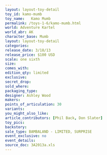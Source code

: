 ```yaml
---
layout: layout-toy-detail 
toy_id: kamo-mumb
toy_name:   Kamo Mumb
permalink: /toys-1-6/kamo-mumb.html
world: Adventure Kartel
world_abr: AK
character_base: Mumb
layout: layout-toy-detail
categories: 
release_date: 3/18/13
release_price: $100 USD
scale: one sixth
size: 
comes_with: 
edition_qty: limited
exclusive: 
secret_drop: 
sold_where: 
packaging_type: 
designer: Ashley Wood
makers: 
points_of_articulation: 30
variants: 
you_might_also_like: 
article_contributors: [Phil Back, Don Slater]
toy_pics: 
backstory: 
sale_type: BAMBALAND - LIMITED, SURPRISE
event_exclusive: no
event_details: 
source_doc: 3A2013a.xls
---
```

